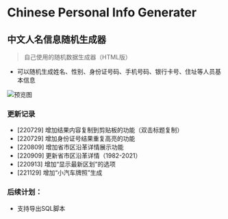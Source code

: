 # Chinese Personal Info Generater

## 中文人名信息随机生成器

> 自己使用的随机数据生成器（HTML版）

- 可以随机生成姓名、性别、身份证号码、手机号码、银行卡号、住址等人员基本信息

![预览图](https://user-images.githubusercontent.com/50565040/183586346-ed3856f4-2bea-4b3c-a502-29c1f73eee47.png)




### 更新记录
- [220729] 增加结果内容复制到剪贴板的功能（双击标题复制）
- [220729] 增加身份证号结果重复高亮的功能
- [220809] 增加省市区沿革详情展示功能
- [220909] 更新省市区沿革详情（1982-2021）
- [220913] 增加“显示最新区划”的选项
- [221129] 增加“小汽车牌照”生成


### 后续计划：
- 支持导出SQL脚本
